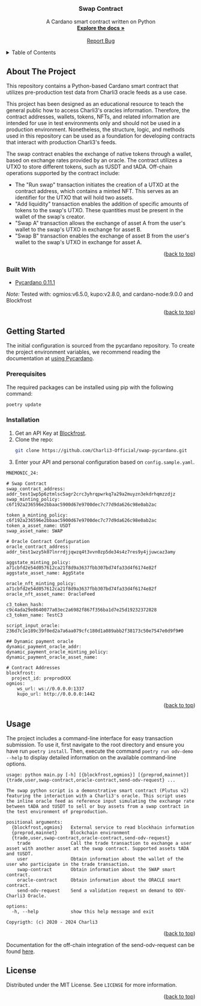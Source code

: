 
<!-- Improved compatibility of back to top link: See: https://github.com/othneildrew/Best-README-Template/pull/73 -->
<a name="readme-top"></a>
<!--
*** Thanks for checking out the Best-README-Template. If you have a suggestion
*** that would make this better, please fork the repo and create a pull request
*** or simply open an issue with the tag "enhancement".
*** Don't forget to give the project a star!
*** Thanks again! Now go create something AMAZING! :D
-->



<!-- PROJECT LOGO -->
<br />

  <h3 align="center">Swap Contract</h3>

  <p align="center">
    A Cardano smart contract written on Python
    <br />
    <a href="https://charli3-oracles.gitbook.io/charli3-documentation/charli3s-documentation/swap-contract"><strong>Explore the docs »</strong></a>
    <br />
    <br />
    <a href="https://github.com/Charli3-Official/swap-pycardano/issues">Report Bug</a>
  </p>
</div>



<!-- TABLE OF CONTENTS -->
<details>
  <summary>Table of Contents</summary>
  <ol>
    <li>
      <a href="#about-the-project">About The Project</a>
      <ul>
        <li><a href="#built-with">Built With</a></li>
      </ul>
    </li>
    <li>
      <a href="#getting-started">Getting Started</a>
      <ul>
        <li><a href="#prerequisites">Prerequisites</a></li>
        <li><a href="#installation">Installation</a></li>
      </ul>
    </li>
    <li><a href="#usage">Usage</a></li>
    <li><a href="#license">License</a></li>
  </ol>
</details>



<!-- ABOUT THE PROJECT -->
## About The Project
This repository contains a Python-based Cardano smart contract that utilizes pre-production test data from Charli3 oracle feeds as a use case.

This project has been designed as an educational resource to teach the general public how to access Charli3's oracles information. Therefore, the contract addresses, wallets, tokens, NFTs, and related information are intended for use in test environments only and should not be used in a production environment. Nonetheless, the structure, logic, and methods used in this repository can be used as a foundation for developing contracts that interact with production Charli3's feeds.

The swap contract enables the exchange of native tokens through a wallet, based on exchange rates provided by an oracle. The contract utilizes a UTXO to store different tokens, such as tUSDT and tADA. Off-chain operations supported by the contract include:

* The "Run swap" transaction initiates the creation of a UTXO at the contract address, which contains a minted NFT. This serves as an identifier for the UTXO that will hold two assets.
* "Add liquidity" transaction enables the addition of specific amounts of tokens to the swap's UTXO. These quantities must be present in the wallet of the swap's creator.
* "Swap A" transaction allows the exchange of asset A from the user's wallet to the swap's UTXO in exchange for asset B.
* "Swap B" transaction enables the exchange of asset B from the user's wallet to the swap's UTXO in exchange for asset A.

<p align="right">(<a href="#readme-top">back to top</a>)</p>



### Built With

* [Pycardano 0.11.1](https://pycardano.readthedocs.io/en/latest/index.html)

*Note:* Tested with: ogmios:v6.5.0, kupo:v2.8.0, and cardano-node:9.0.0 and Blockfrost
<p align="right">(<a href="#readme-top">back to top</a>)</p>



<!-- GETTING STARTED -->
## Getting Started

The initial configuration is sourced from the pycardano repository. To create the project environment variables, we recommend reading the documentation at [using Pycardano](https://pycardano.readthedocs.io/en/latest/tutorial.html#using-pycardano).

### Prerequisites


The required packages can be installed using pip with the following command:

  ```sh
  poetry update
  ```

### Installation

1. Get an API Key at [Blockfrost](https://blockfrost.io/).
2. Clone the repo:
   ```sh
   git clone https://github.com/Charli3-Official/swap-pycardano.git
   ```
3. Enter your API and personal configuration based on `config.sample.yaml`.
```
MNEMONIC_24:

# Swap Contract
swap_contract_address: addr_test1wp5p6ztmlsc5agr2crc3yhrqpwrkq7a29a2muyzn3ekdrhqmzzdjz
swap_minting_policy: c6f192a236596e2bbaac5900d67e9700dec7c77d9da626c98e0ab2ac

token_a_minting_policy: c6f192a236596e2bbaac5900d67e9700dec7c77d9da626c98e0ab2ac
token_a_asset_name: USDT
swap_asset_name: SWAP

# Oracle Contract Configuration
oracle_contract_address: addr_test1wzy5k07lnrrdjjqwzq4t3vvn0zp5de34s4z7res9y4jjuwcaz3amy

aggstate_minting_policy: a71cbfd2e54d057612ca21f8d9a3637fbb307bd74fa33d4f6174e82f
aggstate_asset_name: AggState

oracle_nft_minting_policy: a71cbfd2e54d057612ca21f8d9a3637fbb307bd74fa33d4f6174e82f
oracle_nft_asset_name: OracleFeed

c3_token_hash: c9c4ada29e8640077a03ec2a6982f867f356ba1d7e25d19232372828
c3_token_name: TestC3

script_input_oracle: 236d7c1e189c39f0ed2a7a6aa079cfc180d1a089abb2f38173c50e7547e0d9f9#0

## Dynamic payment oracle
dynamic_payment_oracle_addr:
dynamic_payment_oracle_minting_policy:
dynamic_payment_oracle_asset_name:

# Contract Addresses
blockfrost:
  project_id: preprodXXX
ogmios:
    ws_url: ws://0.0.0.0:1337
    kupo_url: http://0.0.0.0:1442

```

  <p align="right">(<a href="#readme-top">back to top</a>)</p>
<!-- USAGE EXAMPLES -->



## Usage
The project includes a command-line interface for easy transaction submission. To use it, first navigate to the root directory and ensure you have run `poetry install`. Then, execute the command `poetry run odv-demo --help` to display detailed information on the available command-line options.

```
usage: python main.py [-h] [{blockfrost,ogmios}] [{preprod,mainnet}] {trade,user,swap-contract,oracle-contract,send-odv-request} ...

The swap python script is a demonstrative smart contract (Plutus v2) featuring the interaction with a Charli3's oracle. This script uses the inline oracle feed as reference input simulating the exchange rate
between tADA and tUSDT to sell or buy assets from a swap contract in the test environment of preproduction.

positional arguments:
  {blockfrost,ogmios}   External service to read blockhain information
  {preprod,mainnet}     Blockchain environment
  {trade,user,swap-contract,oracle-contract,send-odv-request}
    trade               Call the trade transaction to exchange a user asset with another asset at the swap contract. Supported assets tADA and tUSDT.
    user                Obtain information about the wallet of the user who participate in the trade transaction.
    swap-contract       Obtain information about the SWAP smart contract.
    oracle-contract     Obtain information about the ORACLE smart contract.
    send-odv-request    Send a validation request on demand to ODV-Charli3 Oracle.

options:
  -h, --help            show this help message and exit

Copyrigth: (c) 2020 - 2024 Charli3
```

<p align="right">(<a href="#readme-top">back to top</a>)</p>

Documentation for the off-chain integration of the send-odv-request can be found [here](https://github.com/Charli3-Official/swap-demo-contract/tree/main/swap_demo_contract/docs).

<!-- LICENSE -->
## License

Distributed under the MIT License. See `LICENSE` for more information.

<p align="right">(<a href="#readme-top">back to top</a>)</p>
